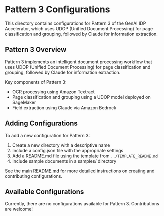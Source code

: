 # Pattern 3 Configurations

This directory contains configurations for Pattern 3 of the GenAI IDP Accelerator, which uses UDOP (Unified Document Processing) for page classification and grouping, followed by Claude for information extraction.

## Pattern 3 Overview

Pattern 3 implements an intelligent document processing workflow that uses UDOP (Unified Document Processing) for page classification and grouping, followed by Claude for information extraction.

Key components of Pattern 3:
- OCR processing using Amazon Textract
- Page classification and grouping using a UDOP model deployed on SageMaker
- Field extraction using Claude via Amazon Bedrock

## Adding Configurations

To add a new configuration for Pattern 3:

1. Create a new directory with a descriptive name
2. Include a config.json file with the appropriate settings
3. Add a README.md file using the template from `../TEMPLATE_README.md`
4. Include sample documents in a samples/ directory

See the main [README.md](../README.md) for more detailed instructions on creating and contributing configurations.

## Available Configurations

Currently, there are no configurations available for Pattern 3. Contributions are welcome!
